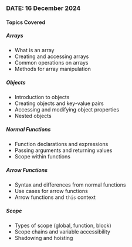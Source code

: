 ### DATE: 16 December 2024

#### **Topics Covered**

##### **Arrays**
- What is an array
- Creating and accessing arrays
- Common operations on arrays
- Methods for array manipulation

##### **Objects**
- Introduction to objects
- Creating objects and key-value pairs
- Accessing and modifying object properties
- Nested objects

##### **Normal Functions**
- Function declarations and expressions
- Passing arguments and returning values
- Scope within functions

##### **Arrow Functions**
- Syntax and differences from normal functions
- Use cases for arrow functions
- Arrow functions and `this` context

##### **Scope**
- Types of scope (global, function, block)
- Scope chains and variable accessibility
- Shadowing and hoisting

